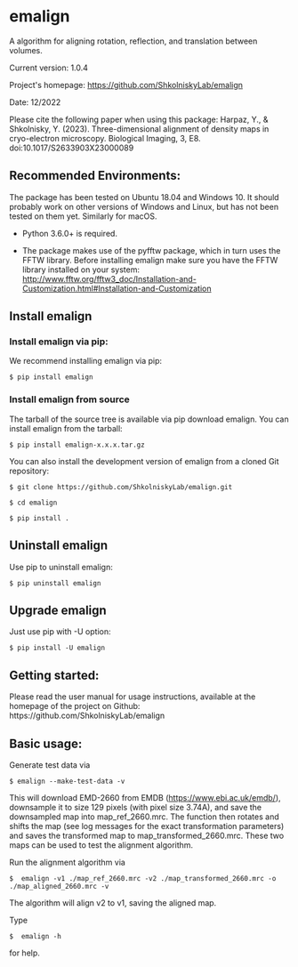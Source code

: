 <h1>emalign</h1>

A algorithm for aligning rotation, reflection, and translation between volumes. 

Current version: 1.0.4

Project's homepage: https://github.com/ShkolniskyLab/emalign

Date: 12/2022

Please cite the following paper when using this package: 
Harpaz, Y., & Shkolnisky, Y. (2023). Three-dimensional alignment of density maps in cryo-electron microscopy. Biological Imaging, 3, E8. doi:10.1017/S2633903X23000089

<h2>Recommended Environments:</h2>
The package has been tested on Ubuntu 18.04 and Windows 10. It should probably work on other versions of Windows and Linux, but has not been tested on them yet. Similarly for macOS.

* Python 3.6.0+ is required.

* The package makes use of the pyfftw package, which in turn uses the FFTW library. Before installing emalign make sure you have the FFTW library installed on your system: http://www.fftw.org/fftw3_doc/Installation-and-Customization.html#Installation-and-Customization


<h2>Install emalign</h2>
<h3>Install emalign via pip:</h3>
We recommend installing emalign via pip:


    $ pip install emalign

<h3>Install emalign from source</h3>
The tarball of the source tree is available via pip download emalign. You can install emalign from the tarball:


    $ pip install emalign-x.x.x.tar.gz


You can also install the development version of emalign from a cloned Git repository:


    $ git clone https://github.com/ShkolniskyLab/emalign.git

    $ cd emalign

    $ pip install .

<h2>Uninstall emalign</h2>
Use pip to uninstall emalign:


    $ pip uninstall emalign

<h2>Upgrade emalign</h2>
Just use pip with -U option:


    $ pip install -U emalign

<h2>Getting started:</h2>
Please read the user manual for usage instructions, available at the homepage of the project on Github: https://github.com/ShkolniskyLab/emalign


<h2>Basic usage:</h2>
Generate test data via

    $ emalign --make-test-data -v

This will download EMD-2660 from EMDB (https://www.ebi.ac.uk/emdb/), downsample it to size 129 pixels (with pixel size 
3.74A), and save the downsampled map into map_ref_2660.mrc. The function then rotates and shifts the map (see log messages 
for the exact transformation parameters) and saves the transformed map to map_transformed_2660.mrc. These two maps can
be used to test the alignment algorithm.

Run the alignment algorithm via

    $  emalign -v1 ./map_ref_2660.mrc -v2 ./map_transformed_2660.mrc -o ./map_aligned_2660.mrc -v

The algorithm will align v2 to v1, saving the aligned map. 

Type

```   
$  emalign -h 
```

for help.

